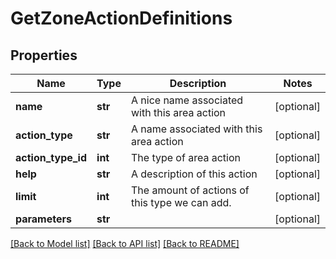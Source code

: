 # GetZoneActionDefinitions

## Properties
Name | Type | Description | Notes
------------ | ------------- | ------------- | -------------
**name** | **str** | A nice name associated with this area action | [optional] 
**action_type** | **str** | A name associated with this area action | [optional] 
**action_type_id** | **int** | The type of area action | [optional] 
**help** | **str** | A description of this action | [optional] 
**limit** | **int** | The amount of actions of this type we can add. | [optional] 
**parameters** | **str** |  | [optional] 

[[Back to Model list]](../README.md#documentation-for-models) [[Back to API list]](../README.md#documentation-for-api-endpoints) [[Back to README]](../README.md)


